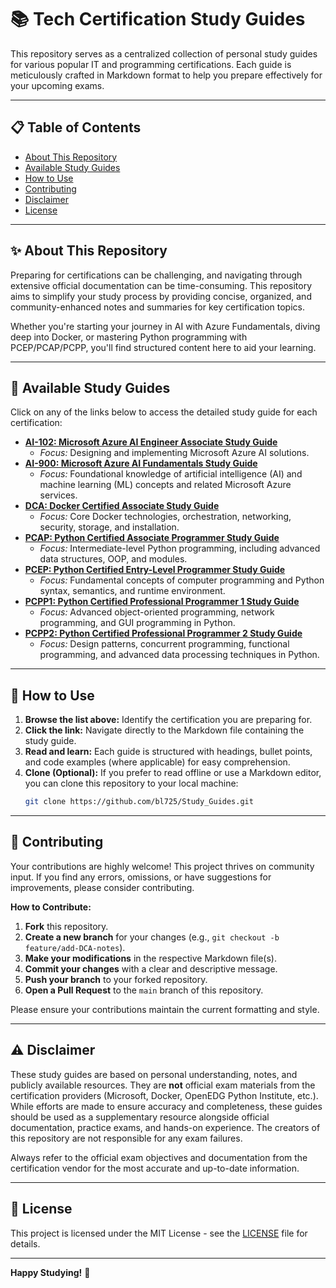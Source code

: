 # 📚 Tech Certification Study Guides

This repository serves as a centralized collection of personal study guides for various popular IT and programming certifications. Each guide is meticulously crafted in Markdown format to help you prepare effectively for your upcoming exams.

---

## 📋 Table of Contents

*   [About This Repository](#about-this-repository)
*   [Available Study Guides](#available-study-guides)
*   [How to Use](#how-to-use)
*   [Contributing](#contributing)
*   [Disclaimer](#disclaimer)
*   [License](#license)

---

## ✨ About This Repository

Preparing for certifications can be challenging, and navigating through extensive official documentation can be time-consuming. This repository aims to simplify your study process by providing concise, organized, and community-enhanced notes and summaries for key certification topics.

Whether you're starting your journey in AI with Azure Fundamentals, diving deep into Docker, or mastering Python programming with PCEP/PCAP/PCPP, you'll find structured content here to aid your learning.

---

## 📖 Available Study Guides

Click on any of the links below to access the detailed study guide for each certification:

*   **[AI-102: Microsoft Azure AI Engineer Associate Study Guide](AI-102_Study_Guide.md)**
    *   *Focus:* Designing and implementing Microsoft Azure AI solutions.
*   **[AI-900: Microsoft Azure AI Fundamentals Study Guide](AI-900_Study_Guide.md)**
    *   *Focus:* Foundational knowledge of artificial intelligence (AI) and machine learning (ML) concepts and related Microsoft Azure services.
*   **[DCA: Docker Certified Associate Study Guide](DCA_Study_Guide.md)**
    *   *Focus:* Core Docker technologies, orchestration, networking, security, storage, and installation.
*   **[PCAP: Python Certified Associate Programmer Study Guide](PCAP_Study_Guide.md)**
    *   *Focus:* Intermediate-level Python programming, including advanced data structures, OOP, and modules.
*   **[PCEP: Python Certified Entry-Level Programmer Study Guide](PCEP_Study_Guide.md)**
    *   *Focus:* Fundamental concepts of computer programming and Python syntax, semantics, and runtime environment.
*   **[PCPP1: Python Certified Professional Programmer 1 Study Guide](PCPP1_Study_Guide.md)**
    *   *Focus:* Advanced object-oriented programming, network programming, and GUI programming in Python.
*   **[PCPP2: Python Certified Professional Programmer 2 Study Guide](PCPP2_Study_Guide.md)**
    *   *Focus:* Design patterns, concurrent programming, functional programming, and advanced data processing techniques in Python.

---

## 🚀 How to Use

1.  **Browse the list above:** Identify the certification you are preparing for.
2.  **Click the link:** Navigate directly to the Markdown file containing the study guide.
3.  **Read and learn:** Each guide is structured with headings, bullet points, and code examples (where applicable) for easy comprehension.
4.  **Clone (Optional):** If you prefer to read offline or use a Markdown editor, you can clone this repository to your local machine:
    ```bash
    git clone https://github.com/bl725/Study_Guides.git
    ```

---

## 🤝 Contributing

Your contributions are highly welcome! This project thrives on community input. If you find any errors, omissions, or have suggestions for improvements, please consider contributing.

**How to Contribute:**

1.  **Fork** this repository.
2.  **Create a new branch** for your changes (e.g., `git checkout -b feature/add-DCA-notes`).
3.  **Make your modifications** in the respective Markdown file(s).
4.  **Commit your changes** with a clear and descriptive message.
5.  **Push your branch** to your forked repository.
6.  **Open a Pull Request** to the `main` branch of this repository.

Please ensure your contributions maintain the current formatting and style.

---

## ⚠️ Disclaimer

These study guides are based on personal understanding, notes, and publicly available resources. They are **not** official exam materials from the certification providers (Microsoft, Docker, OpenEDG Python Institute, etc.). While efforts are made to ensure accuracy and completeness, these guides should be used as a supplementary resource alongside official documentation, practice exams, and hands-on experience. The creators of this repository are not responsible for any exam failures.

Always refer to the official exam objectives and documentation from the certification vendor for the most accurate and up-to-date information.

---

## 📄 License

This project is licensed under the MIT License - see the [LICENSE](LICENSE) file for details.

---

**Happy Studying!** 🚀

